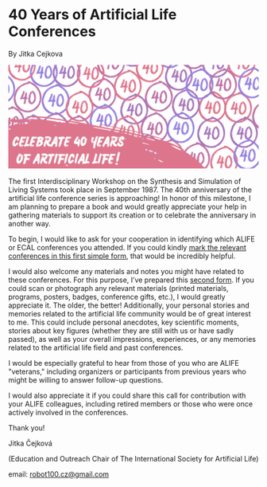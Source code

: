 # 40 Years of Artificial Life Conferences

By Jitka Cejkova

![A colorful banner with the number 40 in red and purple and blue, and the text "Celebrate 40 years of Artificial Life](images/celebrate.png)

The first Interdisciplinary Workshop on the Synthesis and Simulation of Living Systems took place in September 1987. The 40th anniversary of the artificial life conference series is approaching! In honor of this milestone, I am planning to prepare a book and would greatly appreciate your help in gathering materials to support its creation or to celebrate the anniversary in another way.

To begin, I would like to ask for your cooperation in identifying which ALIFE or ECAL conferences you attended. If you could kindly [mark the relevant conferences in this first simple form](https://forms.gle/yvZivLcJwr9HQgYz9), that would be incredibly helpful.

I would also welcome any materials and notes you might have related to these conferences. For this purpose, I’ve prepared this [second form](https://forms.gle/ztydm653jbKqGGSy7). If you could scan or photograph any relevant materials (printed materials, programs, posters, badges, conference gifts, etc.), I would greatly appreciate it. The older, the better! Additionally, your personal stories and memories related to the artificial life community would be of great interest to me. This could include personal anecdotes, key scientific moments, stories about key figures (whether they are still with us or have sadly passed), as well as your overall impressions, experiences, or any memories related to the artificial life field and past conferences.

I would be especially grateful to hear from those of you who are ALIFE "veterans," including organizers or participants from previous years who might be willing to answer follow-up questions.

I would also appreciate it if you could share this call for contribution with your ALIFE colleagues, including retired members or those who were once actively involved in the conferences.

Thank you!

Jitka Čejková

(Education and Outreach Chair of The International Society for Artificial Life)

email: robot100.cz@gmail.com 
